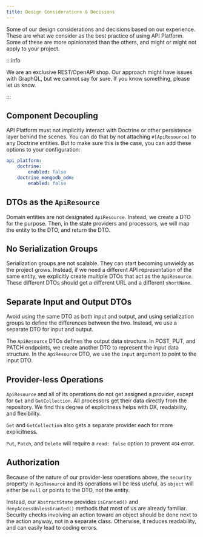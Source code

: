 ```yaml
---
title: Design Considerations & Decisions
---
```


Some of our design considerations and decisions based on our experience. These
are what we consider as the best practice of using API Platform. Some of these
are more opinionated than the others, and might or might not apply to your
project.

:::info

We are an exclusive REST/OpenAPI shop. Our approach might have issues with
GraphQL, but we cannot say for sure. If you know something, please let us know.

:::

## Component Decoupling

API Platform must not implicitly interact with Doctrine or other persistence
layer behind the scenes. You can do that by not attaching `#[ApiResource]` to
any Doctrine entities. But to make sure this is the case, you can add these
options to your configuration:

```yaml title="config/packages/api_platform.yaml"
api_platform:
    doctrine:
        enabled: false
    doctrine_mongodb_odm:
        enabled: false
```

## DTOs as the `ApiResource`

Domain entities are not designated `ApiResource`. Instead, we create a DTO for
the purpose. Then, in the state providers and processors, we will map the entity
to the DTO, and return the DTO.

## No Serialization Groups

Serialization groups are not scalable. They can start becoming unwieldy as the
project grows. Instead, if we need a different API representation of the same
entity, we explicitly create multiple DTOs that act as the `ApiResource`. These
different DTOs should get a different URL and a different `shortName`.

## Separate Input and Output DTOs

Avoid using the same DTO as both input and output, and using serialization
groups to define the differences between the two. Instead, we use a separate DTO
for input and output.

The `ApiResource` DTOs defines the output data structure. In POST, PUT, and
PATCH endpoints, we create another DTO to represent the input data structure. In
the `ApiResource` DTO, we use the `input` argument to point to the input DTO.

## Provider-less Operations

`ApiResource` and all of its operations do not get assigned a provider, except
for `Get` and `GetCollection`. All processors get their data directly from the
repository. We find this degree of explicitness helps with DX, readability, and
flexibility.

`Get` and `GetCollection` also gets a separate provider each for more
explicitness.

`Put`, `Patch`, and `Delete` will require a `read: false` option to prevent
`404` error.

## Authorization

Because of the nature of our provider-less operations above, the `security`
property in `ApiResource` and its operations will be less useful, as `object`
will either be `null` or points to the DTO, not the entity.

Instead, our `AbstractState` provides `isGranted()` and
`denyAccessUnlessGranted()` methods that most of us are already familiar.
Security checks involving an action toward an object should be done next to the
action anyway, not in a separate class. Otherwise, it reduces readability, and
can easily lead to coding errors.
